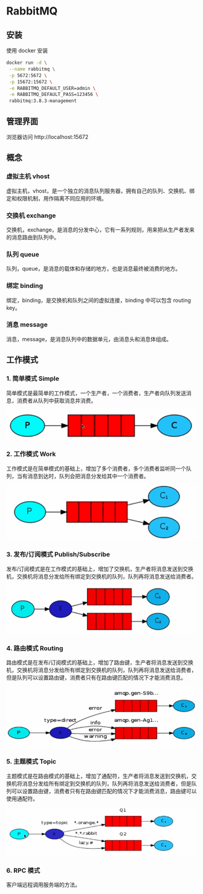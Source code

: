# RabbitMQ

## 安装

使用 docker 安装

```bash
docker run -d \
 --name rabbitmq \
 -p 5672:5672 \
 -p 15672:15672 \
 -e RABBITMQ_DEFAULT_USER=admin \
 -e RABBITMQ_DEFAULT_PASS=123456 \ 
 rabbitmq:3.8.3-management
```

## 管理界面

浏览器访问 http://localhost:15672

## 概念

### 虚拟主机 vhost

虚拟主机，vhost，是一个独立的消息队列服务器，拥有自己的队列、交换机、绑定和权限机制，用作隔离不同应用的环境。

### 交换机 exchange

交换机，exchange，是消息的分发中心，它有一系列规则，用来把从生产者发来的消息路由到队列中。

### 队列 queue

队列，queue，是消息的载体和存储的地方，也是消息最终被消费的地方。

### 绑定 binding

绑定，binding，是交换机和队列之间的虚拟连接，binding 中可以包含 routing key。

### 消息 message

消息，message，是消息队列中的数据单元，由消息头和消息体组成。

## 工作模式

### 1. 简单模式 Simple

简单模式是最简单的工作模式，一个生产者，一个消费者，生产者向队列发送消息，消费者从队列中获取消息并消费。

![simple-mode](./images/simple-mode.png)

### 2. 工作模式 Work

工作模式是在简单模式的基础上，增加了多个消费者，多个消费者监听同一个队列，当有消息到达时，队列会把消息分发给其中一个消费者。

![work-mode](./images/work-mode.png)

### 3. 发布/订阅模式 Publish/Subscribe

发布/订阅模式是在工作模式的基础上，增加了交换机，生产者将消息发送到交换机，交换机将消息分发给所有绑定到交换机的队列，队列再将消息发送给消费者。

![publish-subscribe-mode](./images/pubsub-mode.png)

### 4. 路由模式 Routing

路由模式是在发布/订阅模式的基础上，增加了路由键，生产者将消息发送到交换机，交换机将消息分发给所有绑定到交换机的队列，队列再将消息发送给消费者，但是队列可以设置路由键，消费者只有在路由键匹配的情况下才能消费消息。

![routing-mode](./images/routing-mode.png)

### 5. 主题模式 Topic

主题模式是在路由模式的基础上，增加了通配符，生产者将消息发送到交换机，交换机将消息分发给所有绑定到交换机的队列，队列再将消息发送给消费者，但是队列可以设置路由键，消费者只有在路由键匹配的情况下才能消费消息，路由键可以使用通配符。

![topic-mode](./images/topic-mode.png)

### 6. RPC 模式

客户端远程调用服务端的方法。
